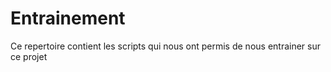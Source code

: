 # Entrainement

Ce repertoire contient les scripts qui nous ont permis de nous entrainer sur ce projet
